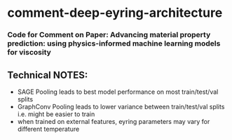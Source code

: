# comment-deep-eyring-architecture

### Code for Comment on Paper: Advancing material property prediction: using physics-informed machine learning models for viscosity

## Technical NOTES:

- SAGE Pooling leads to best model performance on most train/test/val splits
- GraphConv Pooling leads to lower variance between train/test/val splits i.e. might be easier to train
- when trained on external features, eyring parameters may vary for different temperature
